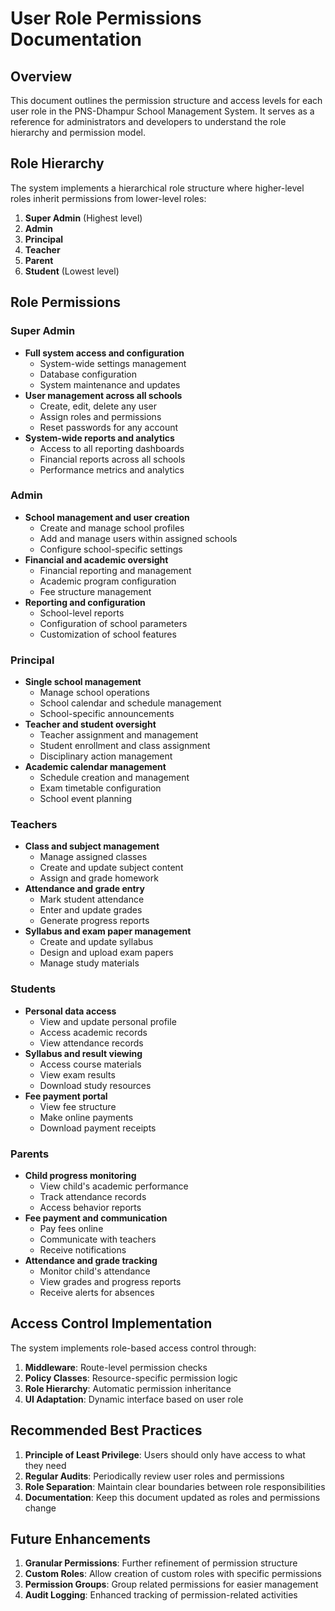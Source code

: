# User Role Permissions Documentation

## Overview
This document outlines the permission structure and access levels for each user role in the PNS-Dhampur School Management System. It serves as a reference for administrators and developers to understand the role hierarchy and permission model.

## Role Hierarchy
The system implements a hierarchical role structure where higher-level roles inherit permissions from lower-level roles:

1. **Super Admin** (Highest level)
2. **Admin**
3. **Principal**
4. **Teacher**
5. **Parent**
6. **Student** (Lowest level)

## Role Permissions

### Super Admin
- **Full system access and configuration**
  - System-wide settings management
  - Database configuration
  - System maintenance and updates
- **User management across all schools**
  - Create, edit, delete any user
  - Assign roles and permissions
  - Reset passwords for any account
- **System-wide reports and analytics**
  - Access to all reporting dashboards
  - Financial reports across all schools
  - Performance metrics and analytics

### Admin
- **School management and user creation**
  - Create and manage school profiles
  - Add and manage users within assigned schools
  - Configure school-specific settings
- **Financial and academic oversight**
  - Financial reporting and management
  - Academic program configuration
  - Fee structure management
- **Reporting and configuration**
  - School-level reports
  - Configuration of school parameters
  - Customization of school features

### Principal
- **Single school management**
  - Manage school operations
  - School calendar and schedule management
  - School-specific announcements
- **Teacher and student oversight**
  - Teacher assignment and management
  - Student enrollment and class assignment
  - Disciplinary action management
- **Academic calendar management**
  - Schedule creation and management
  - Exam timetable configuration
  - School event planning

### Teachers
- **Class and subject management**
  - Manage assigned classes
  - Create and update subject content
  - Assign and grade homework
- **Attendance and grade entry**
  - Mark student attendance
  - Enter and update grades
  - Generate progress reports
- **Syllabus and exam paper management**
  - Create and update syllabus
  - Design and upload exam papers
  - Manage study materials

### Students
- **Personal data access**
  - View and update personal profile
  - Access academic records
  - View attendance records
- **Syllabus and result viewing**
  - Access course materials
  - View exam results
  - Download study resources
- **Fee payment portal**
  - View fee structure
  - Make online payments
  - Download payment receipts

### Parents
- **Child progress monitoring**
  - View child's academic performance
  - Track attendance records
  - Access behavior reports
- **Fee payment and communication**
  - Pay fees online
  - Communicate with teachers
  - Receive notifications
- **Attendance and grade tracking**
  - Monitor child's attendance
  - View grades and progress reports
  - Receive alerts for absences

## Access Control Implementation

The system implements role-based access control through:

1. **Middleware**: Route-level permission checks
2. **Policy Classes**: Resource-specific permission logic
3. **Role Hierarchy**: Automatic permission inheritance
4. **UI Adaptation**: Dynamic interface based on user role

## Recommended Best Practices

1. **Principle of Least Privilege**: Users should only have access to what they need
2. **Regular Audits**: Periodically review user roles and permissions
3. **Role Separation**: Maintain clear boundaries between role responsibilities
4. **Documentation**: Keep this document updated as roles and permissions change

## Future Enhancements

1. **Granular Permissions**: Further refinement of permission structure
2. **Custom Roles**: Allow creation of custom roles with specific permissions
3. **Permission Groups**: Group related permissions for easier management
4. **Audit Logging**: Enhanced tracking of permission-related activities
